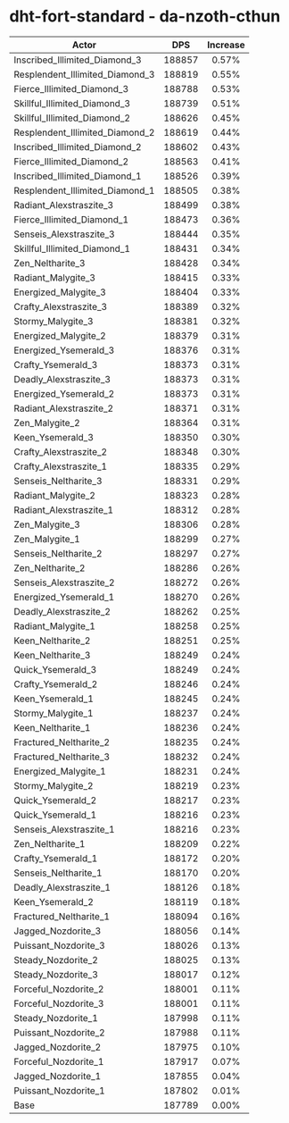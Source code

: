 # dht-fort-standard - da-nzoth-cthun
| Actor | DPS | Increase |
|---|:---:|:---:|
|Inscribed_Illimited_Diamond_3|188857|0.57%|
|Resplendent_Illimited_Diamond_3|188819|0.55%|
|Fierce_Illimited_Diamond_3|188788|0.53%|
|Skillful_Illimited_Diamond_3|188739|0.51%|
|Skillful_Illimited_Diamond_2|188626|0.45%|
|Resplendent_Illimited_Diamond_2|188619|0.44%|
|Inscribed_Illimited_Diamond_2|188602|0.43%|
|Fierce_Illimited_Diamond_2|188563|0.41%|
|Inscribed_Illimited_Diamond_1|188526|0.39%|
|Resplendent_Illimited_Diamond_1|188505|0.38%|
|Radiant_Alexstraszite_3|188499|0.38%|
|Fierce_Illimited_Diamond_1|188473|0.36%|
|Senseis_Alexstraszite_3|188444|0.35%|
|Skillful_Illimited_Diamond_1|188431|0.34%|
|Zen_Neltharite_3|188428|0.34%|
|Radiant_Malygite_3|188415|0.33%|
|Energized_Malygite_3|188404|0.33%|
|Crafty_Alexstraszite_3|188389|0.32%|
|Stormy_Malygite_3|188381|0.32%|
|Energized_Malygite_2|188379|0.31%|
|Energized_Ysemerald_3|188376|0.31%|
|Crafty_Ysemerald_3|188373|0.31%|
|Deadly_Alexstraszite_3|188373|0.31%|
|Energized_Ysemerald_2|188373|0.31%|
|Radiant_Alexstraszite_2|188371|0.31%|
|Zen_Malygite_2|188364|0.31%|
|Keen_Ysemerald_3|188350|0.30%|
|Crafty_Alexstraszite_2|188348|0.30%|
|Crafty_Alexstraszite_1|188335|0.29%|
|Senseis_Neltharite_3|188331|0.29%|
|Radiant_Malygite_2|188323|0.28%|
|Radiant_Alexstraszite_1|188312|0.28%|
|Zen_Malygite_3|188306|0.28%|
|Zen_Malygite_1|188299|0.27%|
|Senseis_Neltharite_2|188297|0.27%|
|Zen_Neltharite_2|188286|0.26%|
|Senseis_Alexstraszite_2|188272|0.26%|
|Energized_Ysemerald_1|188270|0.26%|
|Deadly_Alexstraszite_2|188262|0.25%|
|Radiant_Malygite_1|188258|0.25%|
|Keen_Neltharite_2|188251|0.25%|
|Keen_Neltharite_3|188249|0.24%|
|Quick_Ysemerald_3|188249|0.24%|
|Crafty_Ysemerald_2|188246|0.24%|
|Keen_Ysemerald_1|188245|0.24%|
|Stormy_Malygite_1|188237|0.24%|
|Keen_Neltharite_1|188236|0.24%|
|Fractured_Neltharite_2|188235|0.24%|
|Fractured_Neltharite_3|188232|0.24%|
|Energized_Malygite_1|188231|0.24%|
|Stormy_Malygite_2|188219|0.23%|
|Quick_Ysemerald_2|188217|0.23%|
|Quick_Ysemerald_1|188216|0.23%|
|Senseis_Alexstraszite_1|188216|0.23%|
|Zen_Neltharite_1|188209|0.22%|
|Crafty_Ysemerald_1|188172|0.20%|
|Senseis_Neltharite_1|188170|0.20%|
|Deadly_Alexstraszite_1|188126|0.18%|
|Keen_Ysemerald_2|188119|0.18%|
|Fractured_Neltharite_1|188094|0.16%|
|Jagged_Nozdorite_3|188056|0.14%|
|Puissant_Nozdorite_3|188026|0.13%|
|Steady_Nozdorite_2|188025|0.13%|
|Steady_Nozdorite_3|188017|0.12%|
|Forceful_Nozdorite_2|188001|0.11%|
|Forceful_Nozdorite_3|188001|0.11%|
|Steady_Nozdorite_1|187998|0.11%|
|Puissant_Nozdorite_2|187988|0.11%|
|Jagged_Nozdorite_2|187975|0.10%|
|Forceful_Nozdorite_1|187917|0.07%|
|Jagged_Nozdorite_1|187855|0.04%|
|Puissant_Nozdorite_1|187802|0.01%|
|Base|187789|0.00%|
